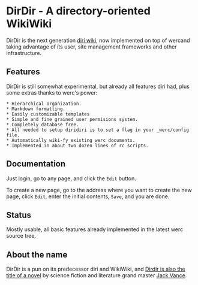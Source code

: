 DirDir - A directory-oriented WikiWiki
======================================

DirDir is the next generation [diri wiki](http://repo.cat-v.org/diri/), now implemented on top of wercand
taking advantage of its user, site management frameworks and other
infrastructure.  

Features
--------

DirDir is still somewhat experimental, but already all features diri had, plus some extras thanks to werc's power:

    * Hierarchical organization.
    * Markdown formatting.
    * Easily customizable templates
    * Simple and fine grained user permisions system.
    * Completely database free.
    * All needed to setup diridiri is to set a flag in your _werc/config file.
    * Automatically wiki-fy existing werc documents.
    * Implemented in about two dozen lines of rc scripts.


Documentation
-------------

Just login, go to any page, and click the `Edit` button.

To create a new page, go to the address where you want to create the new page, click `Edit`, enter the initial contents, `Save`, and you are done.


Status
------

Mostly usable, all basic features already implemented in the latest werc source
tree. 

About the name
--------------

DirDir is a pun on its predecessor diri and WikiWiki, and [Dirdir is also the title of a novel](http://www.amazon.com/gp/product/0879974788?ie=UTF8&tag=catv-20&linkCode=as2&camp=1789&creative=390957&creativeASIN=0879974788) by science fiction and literature grand master [Jack Vance](http://www.amazon.com/gp/redirect.html?ie=UTF8&location=http%3A%2F%2Fwww.amazon.com%2Fs%3Fie%3DUTF8%26redirect%3Dtrue%26search-type%3Dss%26index%3Dbooks%26ref%3Dntt%255Fathr%255Fdp%255Fsr%255F1%26field-author%3DJack%2520Vance&tag=catv-20&linkCode=ur2&camp=1789&creative=39095).

